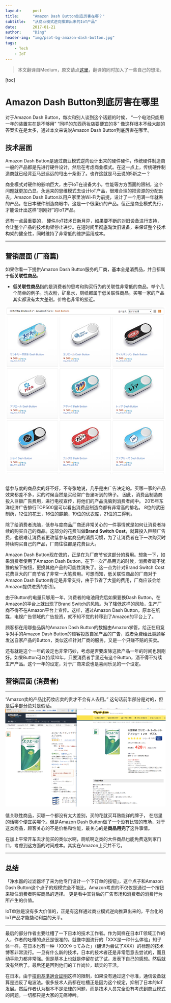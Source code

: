 ```yaml
---
layout:     post
title:      "Amazon Dash Button到底厉害在哪？"
subtitle:   "从商业模式逆向推算出来的IoT产品"
date:       2017-01-21
author:     "Ding"
header-img: "img/psot-bg-amazon-dash-button.jpg"
tags:
    - Tech
    - IoT
---
```




> 本文翻译自Medium，原文请点[这里](https://medium.com/@tokoroten/amazon-dash-buttonは何がヤバイのか-4fb29f42041d#.rqfgdw67x)，翻译的同时加入了一些自己的想法。

[toc]

# Amazon Dash Button到底厉害在哪里

对于Amazon Dash Button，每次和别人谈到这个话题的时候，
“一个电池只能用一年的装置实在是不够用”
“同样的东西药妆店要便宜的多”
像这样根本不经大脑的答案实在是太多，通过本文来说说Amazon Dash Button到底厉害在哪里。

## 技术层面
Amazon Dash Button是通过商业模式逆向设计出来的硬件硬件，传统硬件制造商一般的产品都是先进行硬件设计，然后在考虑商业模式。在这一点上，传统硬件制造商就已经背亚马逊远远的甩出十条街了。也许这就是马云说的5新之一？

商业模式对硬件的影响巨大，由于IoT在设备大小，性能等方方面面的限制，这个问题就更加凸显。永远来的思维模式去设计IoT产品，很难合理的把资源的分配出去，Amazon Dash Button以用户家里油Wi-Fi为前提，设计了一个用满一年就丢的产品。在日本硬件制造商眼中，这是一个很廉价的产品。但正是商业模式先行，才能设计出这样“刚刚好”的IoT产品。

还有一点最重要的， 硬件/IoT技术日新月异，如果要不断的对旧设备进行支持，会让整个产品的技术构架停止进步。在短时间里彻底淘汰旧设备，来保证整个技术构架的健全性，同时维持了非常低的维护运用成本。

---

## 营销层面 (厂商篇)

如果你看一下提供Amazon Dash Button服务的厂商，基本全是消费品，并且都属于**低关联性商品**。
- **低关联性商品**指的是消费者的思考和购买行为的关联性非常低的商品。举个几个简单的例子。洗衣粉，矿泉水，厕纸都属于低关联性商品。买哪一家的产品其实都没有太大差别。价格也非常的接近。

![Alt text](/img/in-post/post-amazon-dash-button//1484983164128.png)

<br>
低参与度的商品卖的好不好，不夸张地说，几乎是由广告决定的。买哪一家的产品效果都差不多，买的时候当然是买经常广告里听到的牌子。
因此，消费品制造商投入巨额广告费用，进行电视宣传，将他们的产品洗脑到消费者闹中。
2015年东洋经济广告排行TOP500里可以看出消费品制造商都有非常高的排名。
8位的武田制药，12位的花王，16位的麒麟，19位的优衣库，21位的三得利。

除了给消费者洗脑，低参与度商品厂商还非常关心的一件事情就是如何让消费者持续的购买自己的商品。这部分的花费叫做**Brand Switch Cost**，就算投入巨额广告费，也很难让消费者更改低参与度商品的消费习惯，为了让消费者在下一次购买时持续购买自己的产品，厂商往往都是花费巨大。

Amazon Dash Button现在做的，正是在为厂商节省这部分的费用。想象一下，如果消费者使用了Amazon Dash Button，在下一次产品用光的时候，消费者毫不犹豫的按下按钮，更换其他产品的可能性消失了。这一点为针对Brand Switch Cost花费巨大的厂商节省了非常一大笔费用。可想而知，低关联性商品的厂商对于Amazon Dash Button肯定是非常支持，由于节省了大量的费用，厂商应该会给Amazon提供进货的折扣。

由于Button的电量只够用一年，消费者的电池用完后如果要换Dash Button，在Amazon的平台上就出现了Brand Switch的风险。为了降低这样的风险，生产厂商不得不在Amazon平台上宣传。这样，通过Amazon Dash Button，原本在纸媒，电视广告领域的广告投资，就不知不觉的转移到了Amazon的平台上了。

顾客都在用哪些品牌的Amazon Dash Button的数据由Amazon掌管，给正在用竞争对手的Amazon Dash Button的顾客投放自家产品的广告，或者免费给此类顾客发送自家产品的Button，类似这样针对厂商的服务，又是一个只赚不赔的买卖。

还有就是这个一年的设定也非常巧妙，考虑是否要废除这款产品一年的时间也刚刚好。如果Button可以持续10年，只要消费者手里还有这个Button，酒不得不持续生产产品。这个一年的设定，对于厂商来说也是喜闻乐见的一个设定。

## 营销层面 (消费者)

---

“Amazon卖的产品比药妆店卖的贵才不会有人去用。”
这句话前半部分是对的，但是后半部分绝对是假话。
![Alt text](/img/in-post/post-amazon-dash-button//1485013064482.png)

低关联性商品，买哪一个都没有太大差别，买的花就买耳熟能详的牌子， 在店里的话哪个便宜买哪个。但是Amazon Dash Button做了一个没有比较的市场，对于这类商品，顾客关心的不是价格和性能，最关心的是**商品用完了**这件事情。

在加上平常开车去才能买的类似水啊，厕纸啊之类的大件商品也能免费送到家门口，考虑到这方面的时间成本。其实在Amazon上买并不亏。

---

## 总结

「净水器的过滤器坏了来为他专门设计一个下订单的按钮」，这个点子和Amazon Dash Button这个点子的规模完全不能比。Amazon考虑的不仅仅是通过一个按钮来锁住消费者购买商品的选择。 更是看中其背后的广告市场和消费者的消费行为所产生的价值。

IoT单独是没有多大价值的，正是有这样通过商业模式逆向推算出来的，平台化的IoT产品才能撬动利益的天平。

---
最后的部分作者主要吐槽了一下日本的技术工作者。作为同样在日本IT领域工作的人，作者的吐槽的点还是很准的。就像中国流行的「XXX是一种什么体验」知乎体一样，在日本也有一种「XXXやってみた」（翻译为尝试了XXX）的标题的技术博客非常流行。一旦有什么新的技术，日本的技术者还是非常愿意去尝试的，而且动手能力都非常强。但是基本上也就是停留在试了试，发表下自己的感想。然后就没有然后了。最后还是回到他们的工作岗位，踏实的干活。

在日本，由于[技術基準適合証明](https://thepage.jp/detail/20140802-00000014-wordleaf)这样的限制，如果没有通过这个标准，通信设备就算是违反了电波法。很多技术人员都在吐槽正是因为这个规定，抑制了日本的IoT发展。然后作者认为根本不是法律的问题，而是技术人员完全没有考虑到商业模式的问题。一切都只是大家的无痛呻吟。